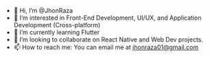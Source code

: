 - 👋 Hi, I’m @JhonRaza
- 👀 I’m interested in Front-End Development, UI/UX, and Application Development (Cross-platform)
- 🌱 I’m currently learning Flutter
- 💞️ I’m looking to collaborate on React Native and Web Dev projects.
- 📫 How to reach me: You can email me at jhonraza01@gmail.com

<!---
JhonRaza/JhonRaza is a ✨ special ✨ repository because its `README.md` (this file) appears on your GitHub profile.
You can click the Preview link to take a look at your changes.
--->
